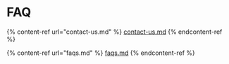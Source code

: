 # FAQ

{% content-ref url="contact-us.md" %}
[contact-us.md](contact-us.md)
{% endcontent-ref %}

{% content-ref url="faqs.md" %}
[faqs.md](faqs.md)
{% endcontent-ref %}

